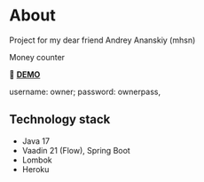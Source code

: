 # About

Project for my dear friend Andrey Ananskiy (mhsn)

Money counter

:link: [**DEMO**](https://mhsn-booker.herokuapp.com/)

username: owner;
password: ownerpass,

## Technology stack
- Java 17
- Vaadin 21 (Flow), Spring Boot
- Lombok
- Heroku